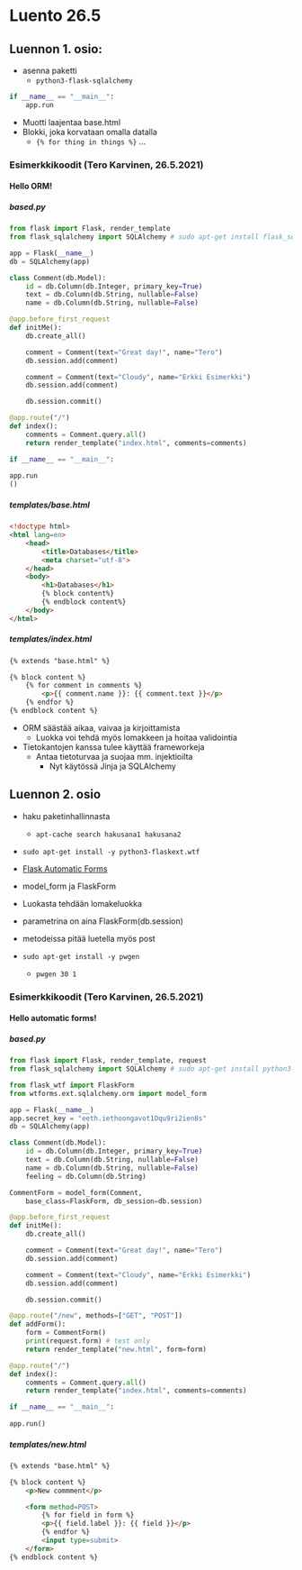 # Luento 26.5

## Luennon 1. osio:

- asenna paketti
  - `python3-flask-sqlalchemy`
```python
if __name__ == "__main__":
	app.run
```

- Muotti laajentaa base.html
- Blokki, joka korvataan omalla datalla
  - `{% for thing in things %}` ...


### Esimerkkikoodit (Tero Karvinen, 26.5.2021)

#### Hello ORM!

##### based.py
```python
from flask import Flask, render_template
from flask_sqlalchemy import SQLAlchemy # sudo apt-get install flask_sqlalchemy

app = Flask(__name__)
db = SQLAlchemy(app)

class Comment(db.Model):
    id = db.Column(db.Integer, primary_key=True)
    text = db.Column(db.String, nullable=False)
    name = db.Column(db.String, nullable=False)

@app.before_first_request
def initMe():
    db.create_all()

    comment = Comment(text="Great day!", name="Tero")
    db.session.add(comment)

    comment = Comment(text="Cloudy", name="Erkki Esimerkki")
    db.session.add(comment)

    db.session.commit()

@app.route("/")
def index():
    comments = Comment.query.all()
    return render_template("index.html", comments=comments)

if __name__ == "__main__":
    
app.run
()
```
##### templates/base.html
```html
<!doctype html>
<html lang=en>
	<head>
		<title>Databases</title>
		<meta charset="utf-8">
	</head>
	<body>
		<h1>Databases</h1>
		{% block content%}
		{% endblock content%}
	</body>
</html>
```
##### templates/index.html
```html
{% extends "base.html" %}

{% block content %}
	{% for comment in comments %}
		<p>{{ comment.name }}: {{ comment.text }}</p>
	{% endfor %}
{% endblock content %}
```

- ORM säästää aikaa, vaivaa ja kirjoittamista
  - Luokka voi tehdä myös lomakkeen ja hoitaa validointia
- Tietokantojen kanssa tulee käyttää frameworkeja 
  - Antaa tietoturvaa ja suojaa mm. injektioilta
    - Nyt käytössä Jinja ja SQLAlchemy


## Luennon 2. osio

- haku paketinhallinnasta
  - `apt-cache search hakusana1 hakusana2`
- `sudo apt-get install -y python3-flaskext.wtf`
- [Flask Automatic Forms](https://terokarvinen.com/2020/flask-automatic-forms/)

- model_form ja FlaskForm
- Luokasta tehdään lomakeluokka
- parametrina on aina FlaskForm(db.session)
- metodeissa pitää luetella myös post
- `sudo apt-get install -y pwgen`
  - `pwgen 30 1`

### Esimerkkikoodit (Tero Karvinen, 26.5.2021)

#### Hello automatic forms!

##### based.py
```python
from flask import Flask, render_template, request
from flask_sqlalchemy import SQLAlchemy # sudo apt-get install python3-flask-sqlaclhemy

from flask_wtf import FlaskForm
from wtforms.ext.sqlalchemy.orm import model_form

app = Flask(__name__)
app.secret_key = "eeth.iethoongavot1Oqu9ri2ien8s"
db = SQLAlchemy(app)

class Comment(db.Model):
    id = db.Column(db.Integer, primary_key=True)
    text = db.Column(db.String, nullable=False)
    name = db.Column(db.String, nullable=False)
    feeling = db.Column(db.String)

CommentForm = model_form(Comment, 
    base_class=FlaskForm, db_session=db.session)

@app.before_first_request
def initMe():
    db.create_all()

    comment = Comment(text="Great day!", name="Tero")
    db.session.add(comment)

    comment = Comment(text="Cloudy", name="Erkki Esimerkki")
    db.session.add(comment)

    db.session.commit()

@app.route("/new", methods=["GET", "POST"])
def addForm():
    form = CommentForm()
    print(request.form) # test only
    return render_template("new.html", form=form)

@app.route("/")
def index():
    comments = Comment.query.all()
    return render_template("index.html", comments=comments)

if __name__ == "__main__":
    
app.run()
```
##### templates/new.html
```html
{% extends "base.html" %}

{% block content %}
	<p>New commment</p>

	<form method=POST>
		{% for field in form %}
		<p>{{ field.label }}: {{ field }}</p>
		{% endfor %}
		<input type=submit>
	</form>
{% endblock content %}
```
